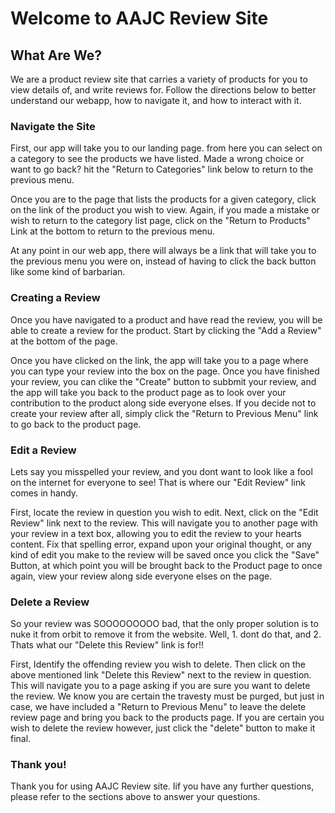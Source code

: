 <h1> Welcome to AAJC Review Site </h1>

<h2> What Are We? </h2>
<p> We are a product review site that carries a variety of products for you to view details of, and write reviews for. Follow the directions below to better understand our webapp, how to navigate it, and how to interact with it. </p>

<h3>Navigate the Site</h3>
<p><span>First, our app will take you to our landing page. from here you can select on a category to see the products we have listed. Made a wrong choice or want to go back? hit the "Return to Categories" link below to return to the previous menu.</span>
  
  <span>Once you are to the page that lists the products for a given category, click on the link of the product you wish to view. Again, if you made a mistake or wish to return to the category list page, click on the "Return to Products" Link at the bottom to return to the previous menu.</span>
  
  <span>At any point in our web app, there will always be a link that will take you to the previous menu you were on, instead of having to click the back button like some kind of barbarian.</span>
  </p>

<h3>Creating a Review</h3>
<p><span>Once you have navigated to a product and have read the review, you will be able to create a review for the product. Start by clicking the "Add a Review" at the bottom of the page.</span>
  
  <span>Once you have clicked on the link, the app will take you to a page where you can type your review into the box on the page. Once you have finished your review, you can clike the "Create" button to subbmit your review, and the app will take you back to the product page as to look over your contribution to the product along side everyone elses. If you decide not to create your review after all, simply click the "Return to Previous Menu" link to go back to the product page.</span>
</p>

<h3>Edit a Review</h3>
<p><span>Lets say you misspelled your review, and you dont want to look like a fool on the internet for everyone to see! That is where our "Edit Review" link comes in handy.</span>
  
  <span>First, locate the review in question you wish to edit. Next, click on the "Edit Review" link next to the review. This will navigate you to another page with your review in a text box, allowing you to edit the review to your hearts content. Fix that spelling error, expand upon your original thought, or any kind of edit you make to the review will be saved once you click the "Save" Button, at which point you will be brought back to the Product page to once again, view your review along side everyone elses on the page.</span>
</p>

<h3>Delete a Review</h3>
<p><span>So your review was SOOOOOOOOO bad, that the only proper solution is to nuke it from orbit to remove it from the website. Well, 1. dont do that, and 2. Thats what our "Delete this Review" link is for!!</span>

<span>First, Identify the offending review you wish to delete. Then click on the above mentioned link "Delete this Review" next to the review in question. This will navigate you to a page asking if you are sure you want to delete the review. We know you are certain the travesty must be purged, but just in case, we have included a "Return to Previous Menu" to leave the delete review page and bring you back to the products page.  If you are certain you wish to delete the review however, just click the "delete" button to make it final.</span>
</p>

<h3>Thank you!</h3>
<p>Thank you for using AAJC Review site. Iif you have any further questions, please refer to the sections above to answer your questions.</p>
